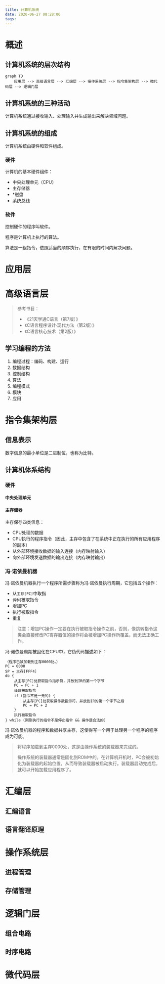 ```yaml
---
title: 计算机系统
date: 2020-06-27 08:28:06
tags:
---
```


# 概述

## 计算机系统的层次结构

```mermaid
graph TD
    应用层 --> 高级语言层 --> 汇编层 --> 操作系统层 --> 指令集架构层 --> 微代码层 --> 逻辑门层
```

## 计算机系统的三种活动

计算机系统通过接收输入、处理输入并生成输出来解决领域问题。

## 计算机系统的组成

计算机系统由硬件和软件组成。

### 硬件

计算机的基本硬件组件：

- 中央处理单元（CPU）
- 主存储器
- *磁盘
- 系统总线

### 软件

控制硬件的程序叫软件。

程序是计算机上执行的算法。

算法是一组指令，依照适当的顺序执行，在有限的时间内解决问题。

# 应用层

# 高级语言层

> 参考书目：
>
> - 《21天学通C语言（第7版）》
> - 《C语言程序设计·现代方法（第2版）》
> - 《C语言核心技术（第2版）》

## 学习编程的方法

1. 编程过程：编码、构建、运行
2. 数据结构
3. 控制结构
4. 算法
5. 编程模式
6. 模块
7. 应用

# 指令集架构层

## 信息表示

数字信息的最小单位是二进制位，也称为比特。

## 计算机体系结构

### 硬件

#### 中央处理单元

#### 主存储器

主存保存四类信息：

- CPU处理的数据
- CPU执行的程序指令（因此，主存中包含了在系统中正在执行的所有应用程序的副本）
- 从外部环境接收数据的输入连接（内存映射输入）
- 向外部环境发送数据的输出连接（内存映射输出）

### 冯·诺依曼机器

冯·诺依曼机器执行一个程序所需步骤称为冯·诺依曼执行周期，它包括五个操作：

- 从`主存[PC]`中取指
- 译码被取指令
- 增加PC
- 执行被取指令
- 重复

> 注意：增加PC操作一定要在执行被取指令操作之前，否则，像跳转指令这类会直接修改PC寄存器值的操作将会被增加PC操作所覆盖，而无法正确工作。

冯·诺依曼周期被固化在CPU中，它伪代码描述如下：

```
（程序已被加载到主存0000处。）
PC = 0000
SP = 主存[FFF4]
do {
	从主存[PC]处获取指令指示符，并放到IR的第一个字节
	PC = PC + 1
	译码被取指令
	if (指令不是一元的) {
		从主存[PC]处获取操作数指示符，并放到IR的第一个字节之后
		PC = PC + 2
	}
	执行被取指令
} while (刚刚执行的指令不是停止指令 && 操作是合法的)
```

冯·诺依曼机器的程序和数据共享主存，这使得写一个用于处理另一个程序的程序成为可能。

> 将程序加载到主存0000处，这是由操作系统的装载器来完成的。
>
> 操作系统的装载器通常是固化到ROM中的。在计算机开机时，PC会被初始化为装载器的起始位置，从而导致装载器被启动执行。装载器启动完成后，就可以开始加载应用程序了。

# 汇编层

## 汇编语言

## 语言翻译原理

# 操作系统层

## 进程管理

## 存储管理

# 逻辑门层

## 组合电路

## 时序电路

# 微代码层